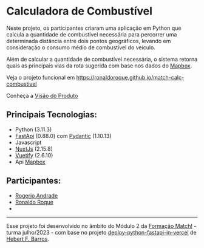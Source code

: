 # Calculadora de Combustível

Neste projeto, os participantes criaram uma aplicação em Python que calcula a quantidade de combustível necessária para 
percorrer uma determinada distância entre dois pontos geográficos, levando em consideração o consumo médio de combustível
do veículo.

Além de calcular a quantidade de combustível necessária, o sistema retorna quais as principais vias 
da rota sugerida com base nos dados do [Mapbox](https://www.mapbox.com).

Veja o projeto funcional em https://ronaldoroque.github.io/match-calc-combustivel

Conheça a [Visão do Produto](VISAO.md) 

## Principais Tecnologias:
- Python (3.11.3)
- [FastApi](https://fastapi.tiangolo.com/) (0.88.0) com [Pydantic](https://pydantic.dev/) (1.10.13)
- Javascript
- [NuxtJs](https://v2.nuxt.com/) (2.15.8)
- [Vuetify](https://v2.vuetifyjs.com/) (2.6.10)
- Api [Mapbox](https://www.mapbox.com)

## Participantes:
- [Rogerio Andrade](https://github.com/rogpessoa)
- [Ronaldo Roque](https://github.com/ronaldoroque)
- 


_____

Esse projeto foi desenvolvido no âmbito do Módulo 2 da [Formação Match!](https://match.mastertech.com.br) - turma julho/2023 - com 
base no projeto [deploy-python-fastapi-in-vercel](https://github.com/hebertcisco/deploy-python-fastapi-in-vercel) 
de [Hebert F. Barros](https://github.com/hebertcisco).
